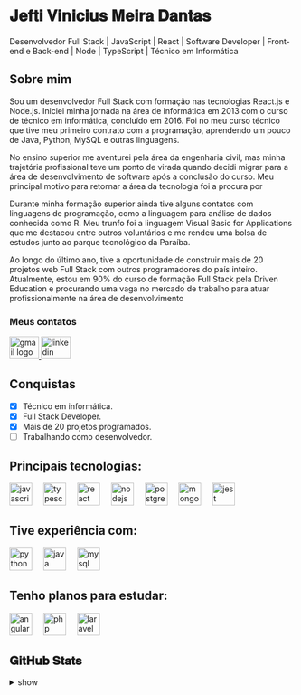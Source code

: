 # 𝐉𝐞𝐟𝐭𝐢 𝐕𝐢𝐧𝐢𝐜𝐢𝐮𝐬 𝐌𝐞𝐢𝐫𝐚 𝐃𝐚𝐧𝐭𝐚𝐬

Desenvolvedor Full Stack | JavaScript | React | Software Developer | Front-end e Back-end | Node | TypeScript | Técnico em Informática

## Sobre mim

Sou um desenvolvedor Full Stack com formação nas tecnologias React.js e Node.js. Iniciei minha jornada na área de informática em 2013 com o curso de técnico em informática, concluído em 2016. Foi no meu curso técnico que tive meu primeiro contrato com a programação, aprendendo um pouco de Java, Python, MySQL e outras linguagens.

No ensino superior me aventurei pela área da engenharia civil, mas minha trajetória profissional teve um ponto de virada quando decidi migrar para a área de desenvolvimento de software após a conclusão do curso. Meu principal motivo para retornar a área da tecnologia foi a procura por 

Durante minha formação superior ainda tive alguns contatos com linguagens de programação, como a linguagem para análise de dados conhecida como R. Meu trunfo foi a linguagem Visual Basic for Applications que me destacou entre outros voluntários e me rendeu uma bolsa de estudos junto ao parque tecnológico da Paraíba.

Ao longo do último ano, tive a oportunidade de construir mais de 20 projetos web Full Stack com outros programadores do país inteiro. Atualmente, estou em 90% do curso de formação Full Stack pela Driven Education e procurando uma vaga no mercado de trabalho para atuar profissionalmente na área de desenvolvimento
### Meus contatos
<div align="left">
  <a href="jeftimeira@gmail.com" target="_blank">
    <img src="https://raw.githubusercontent.com/maurodesouza/profile-readme-generator/master/src/assets/icons/social/gmail/default.svg" width="52" height="40" alt="gmail logo"  title="Gmail"/>
  </a>
  <a href="https://www.linkedin.com/in/jefti-vinicius/" target="_blank">
    <img src="https://raw.githubusercontent.com/maurodesouza/profile-readme-generator/master/src/assets/icons/social/linkedin/default.svg" width="52" height="40" alt="linkedin logo"  title="Linkedin"/>
  </a>
</div>


## Conquistas

- [x] Técnico em informática.
- [x] Full Stack Developer.
- [x] Mais de 20 projetos programados.
- [ ] Trabalhando como desenvolvedor.

## Principais tecnologias:
<div align="left">
  <img src="https://cdn.jsdelivr.net/gh/devicons/devicon/icons/javascript/javascript-original.svg" height="40" alt="javascript logo"  title="javascript" />
  <img width="12" />
  <img src="https://cdn.jsdelivr.net/gh/devicons/devicon/icons/typescript/typescript-original.svg" height="40" alt="typescript logo"  title="TypeScript"/>
  <img width="12" />
  <img src="https://cdn.jsdelivr.net/gh/devicons/devicon/icons/react/react-original.svg" height="40" alt="react logo"  title="React"/>
  <img width="12" />
  <img src="https://cdn.jsdelivr.net/gh/devicons/devicon/icons/nodejs/nodejs-original.svg" height="40" alt="nodejs logo"  title="Node.Js"/>
  <img width="12" />
  <img src="https://cdn.jsdelivr.net/gh/devicons/devicon/icons/postgresql/postgresql-original.svg" height="40" alt="postgresql logo"  title="PostgreSQL"/>
  <img width="12" />
  <img src="https://cdn.jsdelivr.net/gh/devicons/devicon/icons/mongodb/mongodb-original.svg" height="40" alt="mongodb logo"  title="MongoDB"/>
  <img width="12" />
  <img src="https://cdn.jsdelivr.net/gh/devicons/devicon/icons/jest/jest-plain.svg" height="40" alt="jest logo"  title="Jest"/>
</div>

## Tive experiência com:

<div align="left">
  <img src="https://cdn.jsdelivr.net/gh/devicons/devicon/icons/python/python-original.svg" height="40" alt="python logo" title="Python" />
  <img width="12" />
  <img src="https://cdn.jsdelivr.net/gh/devicons/devicon/icons/java/java-original.svg" height="40" alt="java logo"  title="Java"/>
  <img width="12" />
  <img src="https://cdn.jsdelivr.net/gh/devicons/devicon/icons/mysql/mysql-original.svg" height="40" alt="mysql logo"  title="MySQL"/>
</div>

###

## Tenho planos para estudar:
<div align="left">
  <img src="https://cdn.jsdelivr.net/gh/devicons/devicon/icons/angularjs/angularjs-original.svg" height="40" alt="angularjs logo"  title="Angular"/>
  <img width="12" />
  <img src="https://cdn.jsdelivr.net/gh/devicons/devicon/icons/php/php-original.svg" height="40" alt="php logo"  title="PHP"/>
  <img width="12" />
  <img src="https://cdn.jsdelivr.net/gh/devicons/devicon/icons/laravel/laravel-plain.svg" height="40" alt="laravel logo"  title="Laravel"/>
</div>

 
## 𝐆𝐢𝐭𝐇𝐮𝐛 𝐒𝐭𝐚𝐭𝐬


<details>
  <summary>show</summary>
<div align="center">
  <img src="https://github-readme-stats.vercel.app/api?username=jefti&hide_title=false&hide_rank=false&show_icons=true&include_all_commits=true&count_private=true&disable_animations=false&theme=dracula&locale=en&hide_border=false&order=1" height="150" alt="stats graph"  />
  <img src="https://github-readme-stats.vercel.app/api/top-langs?username=jefti&locale=en&hide_title=false&layout=compact&card_width=320&langs_count=5&theme=dracula&hide_border=false&order=2" height="150" alt="languages graph"  />
</div>

</details>






